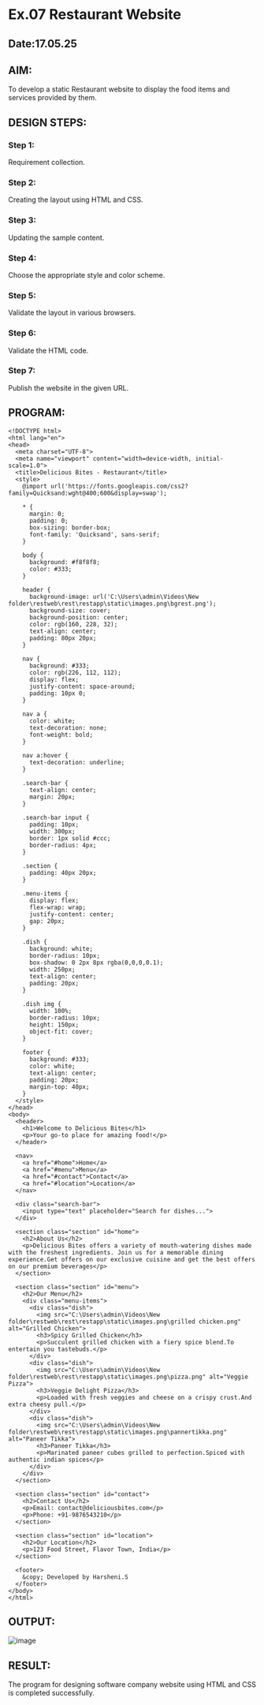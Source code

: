 # Ex.07 Restaurant Website
## Date:17.05.25

## AIM:
To develop a static Restaurant website to display the food items and services provided by them.

## DESIGN STEPS:

### Step 1:
Requirement collection.

### Step 2:
Creating the layout using HTML and CSS.

### Step 3:
Updating the sample content.

### Step 4:
Choose the appropriate style and color scheme.

### Step 5:
Validate the layout in various browsers.

### Step 6:
Validate the HTML code.

### Step 7:
Publish the website in the given URL.

## PROGRAM:
```
<!DOCTYPE html>
<html lang="en">
<head>
  <meta charset="UTF-8">
  <meta name="viewport" content="width=device-width, initial-scale=1.0">
  <title>Delicious Bites - Restaurant</title>
  <style>
    @import url('https://fonts.googleapis.com/css2?family=Quicksand:wght@400;600&display=swap');

    * {
      margin: 0;
      padding: 0;
      box-sizing: border-box;
      font-family: 'Quicksand', sans-serif;
    }

    body {
      background: #f8f8f8;
      color: #333;
    }

    header {
      background-image: url('C:\Users\admin\Videos\New folder\restweb\rest\restapp\static\images.png\bgrest.png');
      background-size: cover;
      background-position: center;
      color: rgb(160, 228, 32);
      text-align: center;
      padding: 80px 20px;
    }

    nav {
      background: #333;
      color: rgb(226, 112, 112);
      display: flex;
      justify-content: space-around;
      padding: 10px 0;
    }

    nav a {
      color: white;
      text-decoration: none;
      font-weight: bold;
    }

    nav a:hover {
      text-decoration: underline;
    }

    .search-bar {
      text-align: center;
      margin: 20px;
    }

    .search-bar input {
      padding: 10px;
      width: 300px;
      border: 1px solid #ccc;
      border-radius: 4px;
    }

    .section {
      padding: 40px 20px;
    }

    .menu-items {
      display: flex;
      flex-wrap: wrap;
      justify-content: center;
      gap: 20px;
    }

    .dish {
      background: white;
      border-radius: 10px;
      box-shadow: 0 2px 8px rgba(0,0,0,0.1);
      width: 250px;
      text-align: center;
      padding: 20px;
    }

    .dish img {
      width: 100%;
      border-radius: 10px;
      height: 150px;
      object-fit: cover;
    }

    footer {
      background: #333;
      color: white;
      text-align: center;
      padding: 20px;
      margin-top: 40px;
    }
  </style>
</head>
<body>
  <header>
    <h1>Welcome to Delicious Bites</h1>
    <p>Your go-to place for amazing food!</p>
  </header>

  <nav>
    <a href="#home">Home</a>
    <a href="#menu">Menu</a>
    <a href="#contact">Contact</a>
    <a href="#location">Location</a>
  </nav>

  <div class="search-bar">
    <input type="text" placeholder="Search for dishes...">
  </div>

  <section class="section" id="home">
    <h2>About Us</h2>
    <p>Delicious Bites offers a variety of mouth-watering dishes made with the freshest ingredients. Join us for a memorable dining experience.Get offers on our exclusive cuisine and get the best offers on our premium beverages</p>
  </section>

  <section class="section" id="menu">
    <h2>Our Menu</h2>
    <div class="menu-items">
      <div class="dish">
        <img src="C:\Users\admin\Videos\New folder\restweb\rest\restapp\static\images.png\grilled chicken.png" alt="Grilled Chicken">
        <h3>Spicy Grilled Chicken</h3>
        <p>Succulent grilled chicken with a fiery spice blend.To entertain you tastebuds.</p>
      </div>
      <div class="dish">
        <img src="C:\Users\admin\Videos\New folder\restweb\rest\restapp\static\images.png\pizza.png" alt="Veggie Pizza">
        <h3>Veggie Delight Pizza</h3>
        <p>Loaded with fresh veggies and cheese on a crispy crust.And extra cheesy pull.</p>
      </div>
      <div class="dish">
        <img src="C:\Users\admin\Videos\New folder\restweb\rest\restapp\static\images.png\pannertikka.png" alt="Paneer Tikka">
        <h3>Paneer Tikka</h3>
        <p>Marinated paneer cubes grilled to perfection.Spiced with authentic indian spices</p>
      </div>
    </div>
  </section>

  <section class="section" id="contact">
    <h2>Contact Us</h2>
    <p>Email: contact@deliciousbites.com</p>
    <p>Phone: +91-9876543210</p>
  </section>

  <section class="section" id="location">
    <h2>Our Location</h2>
    <p>123 Food Street, Flavor Town, India</p>
  </section>

  <footer>
    &copy; Developed by Harsheni.S
  </footer>
</body>
</html>

```

## OUTPUT:

![image](https://github.com/user-attachments/assets/53de17eb-ccee-4890-b2b5-e2a33077d7b9)


## RESULT:
The program for designing software company website using HTML and CSS is completed successfully.
